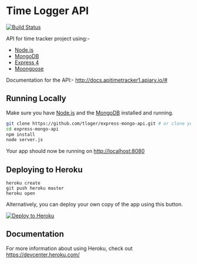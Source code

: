 # Time Logger API

[![Build Status](https://travis-ci.org/Time-Tracker/express-mongo-api.svg?branch=master)](https://travis-ci.org/Time-Tracker/express-mongo-api)

API for time tracker project using:-
* [Node.js](http://nodejs.org/)
* [MongoDB](https://www.mongodb.com/)
* [Express 4](http://expressjs.com/)
* [Moongoose](http://mongoosejs.com/index.html)

Documentation for the API:- http://docs.apitimetracker1.apiary.io/#

## Running Locally

Make sure you have [Node.js](http://nodejs.org/) and the [MongoDB](https://www.mongodb.com/) installed and running.

```sh
git clone https://github.com/tloger/express-mongo-api.git # or clone your own fork
cd express-mongo-api
npm install
node server.js
```

Your app should now be running on [http://localhost:8080](http://localhost:8080/)

## Deploying to Heroku

```
heroku create
git push heroku master
heroku open
```

Alternatively, you can deploy your own copy of the app using this button.

[![Deploy to Heroku](https://www.herokucdn.com/deploy/button.png)](https://heroku.com/deploy)

## Documentation

For more information about using Heroku, check out https://devcenter.heroku.com/
